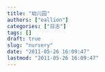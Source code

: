 ```yaml
---
title: "幼儿园"
authors: ["eallion"]
categories: ["日志"]
tags: []
draft: true
slug: "nursery"
date: "2011-05-26 16:09:47"
lastmod: "2011-05-26 16:09:47"
---
```



